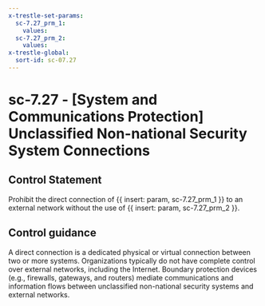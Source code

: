 ```yaml
---
x-trestle-set-params:
  sc-7.27_prm_1:
    values:
  sc-7.27_prm_2:
    values:
x-trestle-global:
  sort-id: sc-07.27
---
```


# sc-7.27 - \[System and Communications Protection\] Unclassified Non-national Security System Connections

## Control Statement

Prohibit the direct connection of {{ insert: param, sc-7.27_prm_1 }} to an external network without the use of {{ insert: param, sc-7.27_prm_2 }}.

## Control guidance

A direct connection is a dedicated physical or virtual connection between two or more systems. Organizations typically do not have complete control over external networks, including the Internet. Boundary protection devices (e.g., firewalls, gateways, and routers) mediate communications and information flows between unclassified non-national security systems and external networks.
